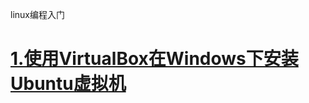 
linux编程入门

# [1.使用VirtualBox在Windows下安装Ubuntu虚拟机](https://github.com/tongpengfei/linux_tutorial/blob/master/chapter/chapter_1.md)
